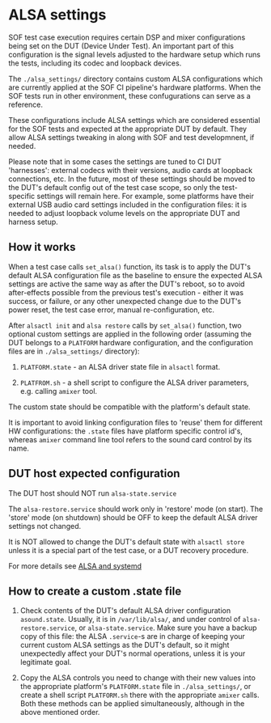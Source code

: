 # ALSA settings

SOF test case execution requires certain DSP and mixer configurations being set
on the DUT (Device Under Test). An important part of this configuration is the
signal levels adjusted to the hardware setup which runs the tests, including its
codec and loopback devices.

The `./alsa_settings/` directory contains custom ALSA configurations which
are currently applied at the SOF CI pipeline's hardware platforms.
When the SOF tests run in other environment, these confugurations can serve
as a reference.

These configurations include ALSA settings which are considered essential
for the SOF tests and expected at the appropriate DUT by default. They allow
ALSA settings tweaking in along with SOF and test developmnent, if needed.

Please note that in some cases the settings are tuned to CI DUT 'harnesses':
external codecs with their versions, audio cards at loopback connections, etc.
In the future, most of these settings should be moved to the DUT's default config
out of the test case scope, so only the test-specific settings will remain here.
For example, some platforms have their external USB audio card settings included
in the configuration files: it is needed to adjust loopback volume levels on
the appropriate DUT and harness setup.


## How it works

When a test case calls `set_alsa()` function, its task is to apply the DUT's
default ALSA configuration file as the baseline to ensure the expected ALSA
settings are active the same way as after the DUT's reboot, so to avoid
after-effects possible from the previous test's execution - either it was
success, or failure, or any other unexpected change due to the DUT's power
reset, the test case error, manual re-configuration, etc.

After `alsactl init` and `alsa restore` calls by `set_alsa()` function,
two optional custom settings are applied in the following order (assuming
the DUT belongs to a `PLATFORM` hardware configuration, and the configuration
files are in `./alsa_settings/` directory):

1. `PLATFORM.state` - an ALSA driver state file in `alsactl` format.

2. `PLATFROM.sh` - a shell script to configure the ALSA driver parameters,
   e.g. calling `amixer` tool.

The custom state should be compatible with the platform's default state.

It is important to avoid linking configuration files to 'reuse' them for
different HW configurations: the `.state` files have platform specific control
id's, whereas `amixer` command line tool refers to the sound card control by its name.


## DUT host expected configuration

The DUT host should NOT run `alsa-state.service`

The `alsa-restore.service` should work only in 'restore' mode (on start).
The 'store' mode (on shutdown) should be OFF to keep the default ALSA driver
settings not changed.

It is NOT allowed to change the DUT's default state with `alsactl store` unless
it is a special part of the test case, or a DUT recovery procedure.

For more details see [ALSA and systemd](https://wiki.archlinux.org/title/Advanced_Linux_Sound_Architecture#ALSA_and_systemd)


## How to create a custom .state file

1. Check contents of the DUT's default ALSA driver configuration `asound.state`.
   Usually, it is in `/var/lib/alsa/`, and under control of `alsa-restore.service`,
   or `alsa-state.service`. Make sure you have a backup copy of this file:
   the ALSA `.service`-s are in charge of keeping your current custom ALSA settings
   as the DUT's default, so it might unexpectedly affect your DUT's normal operations,
   unless it is your legitimate goal.

2. Copy the ALSA controls you need to change with their new values into the appropriate
   platform's `PLATFORM.state` file in `./alsa_settings/`, or create a shell script
   `PLATFORM.sh` there with the appropriate `amixer` calls.
   Both these methods can be applied simultaneously, although in the above mentioned order.

